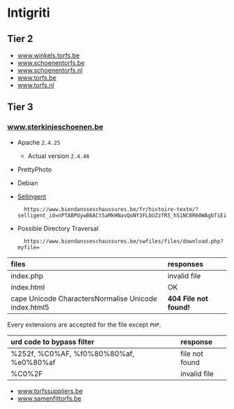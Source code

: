 # Intigriti

## Tier 2

- www.winkels.torfs.be
- www.schoenentorfs.be
- www.schoenentorfs.nl
- www.torfs.be
- www.torfs.nl

## Tier 3

### www.sterkinjeschoenen.be

- Apache `2.4.25`
	- Actual version `2.4.46`
- PrettyPhoto
- Debian

- [Sellingent](https://www.selligent.com/)  

		https://www.biendansseschaussures.be/fr/histoire-texte/?selligent_id=nPTABPUywB6ACtSaMkHNavQoNY3FLbUZzfR5_hS1NC8R60WAgbTiEi%2BW7ukTYszWtgg3aGVJBb9nn0

- Possible Directory Traversal 

		https://www.biendansseschaussures.be/swfiles/files/download.php?myfile=

| files | responses |
| :---- | :-------- |
| index.php | invalid file | 
| index.html | OK | 
cape Unicode CharactersNormalise Unicode index.html5 | <b>404 File not found!</b> |

Every extensions are accepted for the file except `PHP`.

| urd code to bypass filter | response |
| :------------------------ | :------- |
| %252f, %C0%AF, %f0%80%80%af, %e0%80%af | file not found |
| %C0%2F | invalid file | 

- www.torfssuppliers.be
- www.samenfittorfs.be
